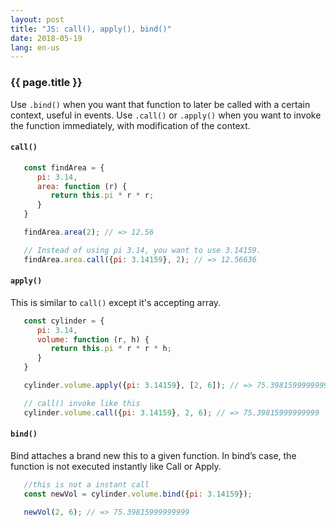 ```yaml
---
layout: post
title: "JS: call(), apply(), bind()"
date: 2018-05-19
lang: en-us
---
```


### {{ page.title }}

Use `.bind()` when you want that function to later be called with a certain context, useful in events. Use `.call()` or `.apply()` when you want to invoke the function immediately, with modification of the context.

#### `call()`

```javascript
   const findArea = {
      pi: 3.14,
      area: function (r) {
         return this.pi * r * r;
      }
   }

   findArea.area(2); // => 12.56

   // Instead of using pi 3.14, you want to use 3.14159.
   findArea.area.call({pi: 3.14159}, 2); // => 12.56636
```

#### `apply()`

This is similar to `call()` except it's accepting array.

```javascript
   const cylinder = {
      pi: 3.14,
      volume: function (r, h) {
         return this.pi * r * r * h;
      }
   }

   cylinder.volume.apply({pi: 3.14159}, [2, 6]); // => 75.39815999999999

   // call() invoke like this
   cylinder.volume.call({pi: 3.14159}, 2, 6); // => 75.39815999999999
```

#### `bind()`

Bind attaches a brand new this to a given function. In bind’s case, the function is not executed instantly like Call or Apply.

```javascript
   //this is not a instant call
   const newVol = cylinder.volume.bind({pi: 3.14159});

   newVol(2, 6); // => 75.39815999999999
```